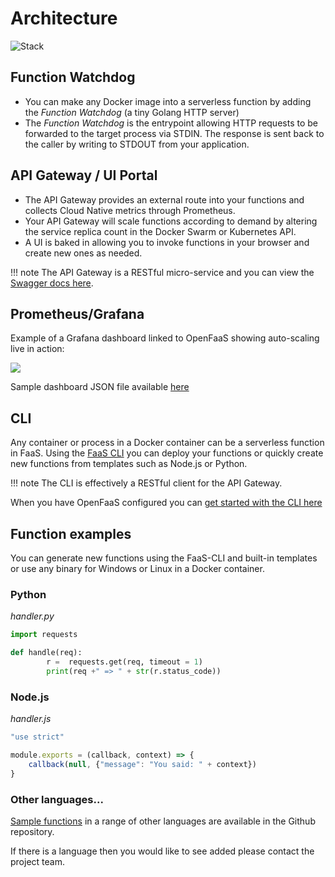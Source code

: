 # Architecture

![Stack](https://pbs.twimg.com/media/DFrkF4NXoAAJwN2.jpg)

## Function Watchdog

* You can make any Docker image into a serverless function by adding the *Function Watchdog* (a tiny Golang HTTP server)
* The *Function Watchdog* is the entrypoint allowing HTTP requests to be forwarded to the target process via STDIN. The response is sent back to the caller by writing to STDOUT from your application.

## API Gateway / UI Portal

* The API Gateway provides an external route into your functions and collects Cloud Native metrics through Prometheus.
* Your API Gateway will scale functions according to demand by altering the service replica count in the Docker Swarm or Kubernetes API.
* A UI is baked in allowing you to invoke functions in your browser and create new ones as needed.

!!! note
    The API Gateway is a RESTful micro-service and you can view the [Swagger docs here](https://github.com/openfaas/faas/tree/master/api-docs).

## Prometheus/Grafana

Example of a Grafana dashboard linked to OpenFaaS showing auto-scaling live in action:

![](https://pbs.twimg.com/media/C9caE6CXUAAX_64.jpg:large)

Sample dashboard JSON file available [here](https://github.com/openfaas/faas/blob/master/contrib/grafana.json)

## CLI

Any container or process in a Docker container can be a serverless function in FaaS. Using the [FaaS CLI](http://github.com/openfaas/faas-cli) you can deploy your functions or quickly create new functions from templates such as Node.js or Python.

!!! note
    The CLI is effectively a RESTful client for the API Gateway.

When you have OpenFaaS configured you can [get started with the CLI here](https://blog.alexellis.io/quickstart-openfaas-cli/)

## Function examples

You can generate new functions using the FaaS-CLI and built-in templates or use any binary for Windows or Linux in a Docker container.

### Python

*handler.py*
```python
import requests

def handle(req):
        r =  requests.get(req, timeout = 1)
        print(req +" => " + str(r.status_code))
```

### Node.js

*handler.js*
```js
"use strict"

module.exports = (callback, context) => {
    callback(null, {"message": "You said: " + context})
}
```

### Other languages...

[Sample functions](https://github.com/openfaas/faas/tree/master/sample-functions) in a range of other languages are available in the Github repository.

If there is a language then you would like to see added please contact the project team.